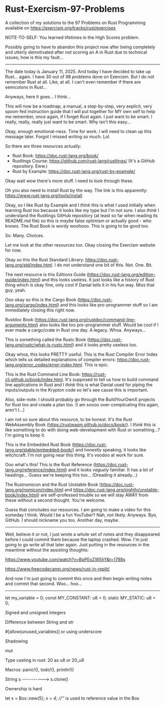 # Rust-Exercism-97-Problems
A collection of my solutions to the 97 Problems on Rust Programming available on https://exercism.org/tracks/rust/exercises


NOTE-TO-SELF: You learned lifetimes in the High Scores problem.


Possibly going to have to abandon this project now after being completely and utterly demotivated after not scoring an A in Rust due to technical issues; how is this my fault...


-----------------------------

The date today is January 11, 2025. And today I have decided to take up Rust... again. I have 30 out of 98 problems done on Exercism. But I do not remember Rust at all. Like, at all. I can't even remember if there are semicolons in Rust...

Anyways, here it goes... I think...

This will now be a roadmap, a manual, a step-by-step, very explicit, very spoon-fed instruction guide that I will put together for MY own self to help me remember, once again, if I forget Rust again. I just want to be smart. I really, really, really just want to be smart. Why isn't this easy...

Okay, enough emotional-ness. Time for work. I will need to clean up this message later. Forgot I missed writing so much. Lol.

So there are three resources actually:
- Rust Book: https://doc.rust-lang.org/book/
- Rustlings Course: https://github.com/rust-lang/rustlings/ (It's a GitHub repository. Eww.)
- Rust by Example: https://doc.rust-lang.org/rust-by-example/

Okay wait wow there's more stuff. I need to look through these.

Oh you also need to install Rust by the way. The link is this apparently: https://www.rust-lang.org/tools/install

Okay, so I like Rust by Example and I _think_ this is what I used initially when learning Rust too because it looks like my type but I'm not sure. I also _think_ I understand the Rustlings GitHub repository (at least so far when reading its README.md file) so this is _maybe_ false optimism or actually good - who knows. The Rust Book is wordy woohooo. This is going to be good too.

So. Many. Choices.

Let me look at the other resources too. Okay closing the Exercism website for now.

Okay so this the Rust Standard Library: https://doc.rust-lang.org/std/index.html. I do not understand one bit of this. Not. One. Bit.

The next resource is this Editions Guide (https://doc.rust-lang.org/edition-guide/index.html) and this looks useless. It just looks like a history of Rust thing which is okay fine, only cool if Danial tells it in his fun way. Miss that guy, yeah.

Ooo okay so this is the Cargo Book (https://doc.rust-lang.org/cargo/index.html) and this looks like pro-programmer stuff so I am immediately closing this right now.

Rustdoc Book (https://doc.rust-lang.org/rustdoc/command-line-arguments.html) also looks like too pro-programmer stuff. Would be cool if I ever made a cargo/crate in Rust one day. A legacy. Whoa. Anyways...

This is something called the Rustc Book (https://doc.rust-lang.org/rustc/what-is-rustc.html) and it looks pretty useless too.

Okay whoa, this looks PRETTY useful. This is the Rust Compiler Error Index which tells us detailed explanations of compiler errors: https://doc.rust-lang.org/error_codes/error-index.html. This is epic.

This is the Rust Command Line Book: https://rust-cli.github.io/book/index.html. It's supposed to tell us how to build command line applications in Rust and I _think_ this is what Danial used for piping the inputs/outputs in the Krypton code so let's see cause this is important.

Also, side-note: I should probably go through the BuildYourOwnX projects for Rust too and create a plan too. (I am soooo over-complicating this again, aren't I...)

I am not so sure about this resource, to be honest. It's the Rust WebAssembly Book (https://rustwasm.github.io/docs/book/). I _think_ this is like something to do with doing web-development with Rust or something...? I'm going to keep it.

This is the Embedded Rust Book (https://doc.rust-lang.org/stable/embedded-book/) and honestly speaking, it looks like witchcraft. I'm not going near this thing. It's voodoo at work for sure.

Ooo what's this! This is the Rust Reference (https://doc.rust-lang.org/reference/index.html) and it looks _vaguely_ familiar. It has a lot of headings... Guess we're keeping this too... (Dreading it already...)

The Rustnomicon and the Rust Unstable Book (https://doc.rust-lang.org/nomicon/index.html and https://doc.rust-lang.org/nightly/unstable-book/index.html) are self-professed trouble so we will stay AWAY from these without a second thought. You're welcome.

Guess that concludes our resources. I am going to make a video for this someday I think. Would I be a fun YouTuber? Nah, not likely. Anyways. Bye, GitHub. I should nickname you too. Another day, maybe.


-----------------------------

Well, believe it or not, I just wrote a whole set of notes and they disappeared before I could commit them because the laptop crashed. Wow. I'm just going to go write all that later again. Just putting in the resources in the meantime without the assisting thoughts:

https://www.youtube.com/watch?v=BpPEoZW5IiY&t=1788s

https://www.freecodecamp.org/news/rust-in-replit/

And now I'm just going to commit this once and then begin writing notes and commit that second. Woo... hoo...


-----------------------------

let my_variable = 0;
const MY_CONSTANT: u8 = 0;
static MY_STATIC: u8 = 0;

Signed and unsigned integers

Difference between String and str

#[allow(unused_variables)] or using underscore

Shadowing

mut

Type casting in rust: 20 as u8 or 20_u8

Macros: panic!(), todo!(), println!()

String s -----------> s.clone()

Ownership is hard

let x = Box::new(5);
*x = 4; //'*' is used to reference value in the Box
